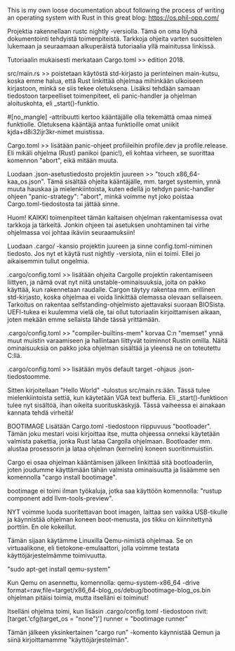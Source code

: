 This is my own loose documentation about following the process of writing an operating system with Rust in this great blog: https://os.phil-opp.com/

Projektia rakennellaan rustc nightly -versiolla.
Tämä on oma löyhä dokumentointi tehdyistä toimenpiteistä. Tarkkoja ohjeita varten suosittelen lukemaan ja seuraamaan alkuperäistä tutoriaalia yllä mainitussa linkissä.

Tutoriaalin mukaisesti merkataan Cargo.toml >> edition 2018.

src/main.rs >> poistetaan käytöstä std-kirjasto ja perinteinen main-kutsu, koska emme halua, että Rust linkittää ohjelmaa mihinkään ulkoiseen kirjastoon, minkä se siis tekee oletuksena. Lisäksi tehdään samaan tiedostoon tarpeelliset toimenpiteet, eli panic-handler ja ohjelman aloituskohta, eli _start()-funktio.

#[no_mangle] -attribuutti kertoo kääntäjälle olla tekemättä omaa nimeä funktiolle.
Oletuksena kääntäjä antaa funktioille omat uniikit kjda+d8i32ijr3kr-nimet muistissa.

Cargo.toml >> lisätään panic-ohjeet profiileihin profile.dev ja profile.release.
Eli mikäli ohjelma (Rust) panikoi (panic!), eli kohtaa virheen, se suorittaa komennon "abort", eikä mitään muuta.

Luodaan .json-asetustiedosto projektin juureen >> "touch x86_64-kaa_os.json".
Tämä sisältää ohjeita kääntäjälle, mm. target systemin, ynnä muuta hauskaa ja mielenkiintoista, kuten edellä jo tehdyn panic-handler ohjeen "panic-strategy": "abort", minkä voimme nyt joko poistaa Cargo.toml-tiedostosta tai jättää sinne.

Huom! KAIKKI toimenpiteet tämän kaltaisen ohjelman rakentamisessa ovat tarkkoja ja tärkeitä.
Jonkin ohjeen tai asetuksen unohtaminen tai virhe ohjelmassa voi johtaa ikäviin seuraamuksiin!

Luodaan .cargo/ -kansio projektin juureen ja sinne config.toml-niminen tiedosto. Jos nyt et käytä rust nightly -versiota, niin ei toimi. Ellei jo aikaisemmin tullut ongelmia.

.cargo/config.toml >> lisätään ohjeita Cargolle projektin rakentamiseen liittyen, ja nämä ovat nyt niitä unstable-ominaisuuksia, joita on pakko käyttää, kun rakennetaan raudalle. Cargon täytyy rakentaa mm. erillinen std-kirjasto, koska ohjelmaa ei voida linkittää olemassa olevaan sellaiseen. Tarkoitus on rakentaa selfstanding-ohjelmisto ajettavaksi suoraan BIOSista. UEFI-tukea ei kuulemma vielä ole, tai ollut tutoriaalin kirjoittamisen aikaan, joten mekään emme sellaista lähde tässä yrittämään.

.cargo/config.toml >> "compiler-builtins-mem" korvaa C:n "memset" ynnä muut muistin varaamiseen ja hallintaan liittyvät toiminnot Rustin omilla. Näitä ominaisuuksia on pakko joka ohjelman sisältää ja yleensä ne on toteutettu C:llä.

.cargo/config.toml >> lisätään myös default target -ohjaus .json-tiedostoomme.

Sitten kirjoitellaan "Hello World" -tulostus src/main.rs:ään. Tässä tulee mielenkiintoista settiä, kun käytetään VGA text bufferia. Eli _start()-funktioon tulee nyt sisältöä, ihan oikeita suorituskäskyjä. Tässä vaiheessa ei ainakaan kannata tehdä virheitä!

BOOTIMAGE
Lisätään Cargo.toml -tiedostoon riippuvuus "bootloader". Tämän joku mestari voisi kirjoittaa itse, mutta ohjeessa onneksi käytetään valmista pakettia, jonka Rust lataa Cargolla ohjelmaan. Bootloader mm. alustaa prosessorin ja lataa ohjelman (kernelin) koneen suoritinmuistiin.

Cargo ei osaa ohjelman kääntämisen jälkeen linkittää sitä bootloaderiin, joten joudumme käyttämään tähän valmista ominaisuutta ja lisäämme sen komennolla "cargo install bootimage".

bootimage ei toimi ilman työkaluja, jotka saa käyttöön komennolla:
"rustup component add llvm-tools-preview".

NYT voimme luoda suoritettavan boot imagen, laittaa sen vaikka USB-tikulle ja käynnistää ohjelman koneen boot-menusta, jos tikku on kiinnitettynä porttiin. En ole kokeillut.

Tämän sijaan käytämme Linuxilla Qemu-nimistä ohjelmaa. Se on virtuaalikone, eli tietokone-emulaattori, jolla voimme testata käyttöjärjestelmämme toimivuutta.

"sudo apt-get install qemu-system"

Kun Qemu on asennettu, komennolla:
qemu-system-x86_64 -drive format=raw,file=target/x86_64-blog_os/debug/bootimage-blog_os.bin
ohjelman pitäisi toimia, mutta itselläni ei toiminut!

Itselläni ohjelma toimi, kun lisäsin .cargo/config.toml -tiedostoon rivit:
[target.'cfg(target_os = "none")']
runner = "bootimage runner"

Tämän jälkeen yksinkertainen "cargo run" -komento käynnistää Qemun ja siinä kirjoittamamme "käyttöjärjestelmän".


